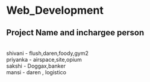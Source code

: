 # Web_Development
## Project Name and inchargee person <br>
<br>
shivani - flush,daren,foody,gym2 <br>
priyanka - airspace,site,opium <br>
sakshi - Doggax,banker <br>
mansi - daren , logistico <br>
